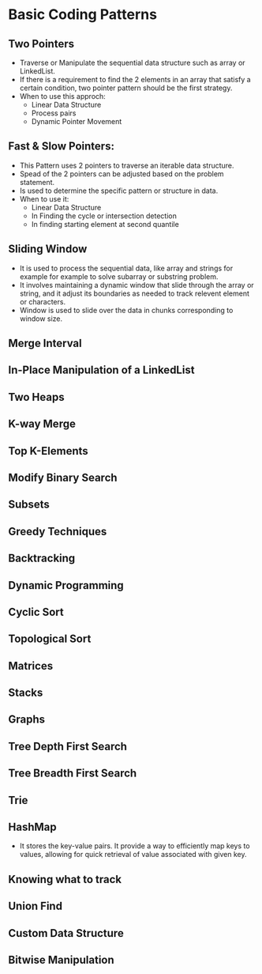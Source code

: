 # Basic Coding Patterns

## Two Pointers
  * Traverse or Manipulate the sequential data structure such as array or LinkedList.
  * If there is a requirement to find the 2 elements in an array that satisfy a certain condition, two pointer pattern should be the first strategy.
  * When to use this approch:
    *   Linear Data Structure
    *   Process pairs
    *   Dynamic Pointer Movement


## Fast & Slow Pointers:
  * This Pattern uses 2 pointers to traverse an iterable data structure.
  * Spead of the 2 pointers can be adjusted based on the problem statement.
  * Is used to determine the specific pattern or structure in data.
  * When to use it:
    * Linear Data Structure
    * In Finding the cycle or intersection detection
    * In finding starting element at second quantile 

## Sliding Window
  * It is used to process the sequential data, like array and strings for example for example to solve subarray or substring problem.
  * It involves maintaining a dynamic window that slide through the array or string, and it adjust its boundaries as needed to track relevent element or characters.
  * Window is used to slide over the data in chunks corresponding to window size.

## Merge Interval

## In-Place Manipulation of a LinkedList

## Two Heaps

## K-way Merge

## Top K-Elements

## Modify Binary Search

## Subsets

## Greedy Techniques

## Backtracking

## Dynamic Programming 

## Cyclic Sort 

## Topological Sort

## Matrices

## Stacks

## Graphs

## Tree Depth First Search

## Tree Breadth First Search


## Trie

## HashMap
 * It stores the key-value pairs. It provide a way to efficiently map keys to values, allowing for quick retrieval of value associated with given key.

## Knowing what to track

## Union Find
## Custom Data Structure 

## Bitwise Manipulation




